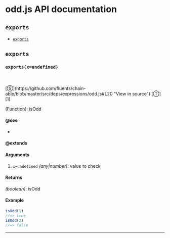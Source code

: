 # odd.js API documentation

<!-- div class="toc-container" -->

<!-- div -->

## `exports`
* <a href="#exports"  data-meta="exports x undefined"  data-call="exports x undefined"  data-category="Methods"  data-description="Function isOdd"  data-name="exports"  data-all="meta exports x undefined call exports x undefined category Methods description Function isOdd name exports member see notes todos klassProps" >`exports`</a>

<!-- /div -->

<!-- /div -->

<!-- div class="doc-container" -->

<!-- div -->

## `exports`

<!-- div -->

<h3 id="exports" data-member="" data-category="Methods" data-name="exports"><code>exports(x=undefined)</code></h3>
<br>
<br>
[&#x24C8;](https://github.com/fluents/chain-able/blob/master/src/deps/expressions/odd.js#L20 "View in source") [&#x24C9;][1]

(Function): isOdd


#### @see 

* <a href="undefined" ></a>

#### @extends



#### Arguments
1. `x=undefined` *(any|number)*: value to check

#### Returns
*(boolean)*: isOdd

#### Example
```js
isOdd(1)
//=> true
isOdd(2)
//=> false

```
---

<!-- /div -->

<!-- /div -->

<!-- /div -->

 [1]: #exports "Jump back to the TOC."
